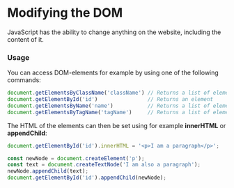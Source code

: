 # Modifying the DOM

JavaScript has the ability to change anything on the website, including the content of it.

### Usage

You can access DOM-elements for example by using one of the following commands:
```javascript
document.getElementsByClassName('className') // Returns a list of element
document.getElementById('id')                // Returns an element
document.getElementsByName('name')           // Returns a list of element
document.getElementsByTagName('tagName')     // Returns a list of element
```

The HTML of the elements can then be set using for example **innerHTML** or **appendChild**:
```javascript
document.getElementById('id').innerHTML = '<p>I am a paragraph</p>';

const newNode = document.createElement('p');
const text = document.createTextNode('I am also a paragraph');
newNode.appendChild(text);
document.getElementById('id').appendChild(newNode);
```
